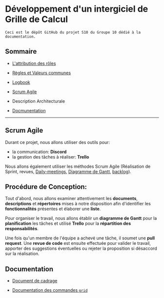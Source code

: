 # Développement d'un intergiciel de Grille de Calcul

```
Ceci est le dépôt GitHub du projet S10 du Groupe 10 dédié à la documentation.
```

## Sommaire

* [L'attribution des rôles](./ROLES_10.md)

* [Règles et Valeurs communes](./regles_et_valeurs_communes.md)

* [Logbook](./logbook.md)

* [Scrum Agile](#scrum-agile)

* Description Architecturale

* [Docmunentation](#documentation)

***

## Scrum Agile

Durant ce projet, nous allons utiliser des outils pour:

- la communication: **Discord**
- la gestion des tâches à réaliser: **Trello**

Nous allons également utiliser les méthodes Scrum Agile (Réalisation de Sprint, revues, [Daily-meetings](./daily_meeting.md), [Diagramme de Gantt](./gantt_diagram.md), [backlog](./backlog.md)).

## Procédure de Conception:

Tout d'abord, nous allons examiner attentivement les **documents**, **descriptions** et **répertoires** mises à notre disposition afin d'identifier les **fonctionnalités** présentes et élaborer une **liste**.

Pour organiser le travail, nous allons établir un **diagramme de Gantt** pour la **planification** les tâches et utilisé **Trello** pour la **répartition des responsabilités**.

Une fois qu'un membre de l'équipe a achevé une tâche, il soumet une **pull request**. Une **revue de code** est ensuite effectuée pour valider le travail, apporter des suggestions éventuelles ou rejeter la proposition si désaccord sur la réalisation.

## Documentation

* [Document de cadrage](./docs/doc_cadrage.md)

* [Documentation des commandes `grid`](./docs/cmd_doc.md)

